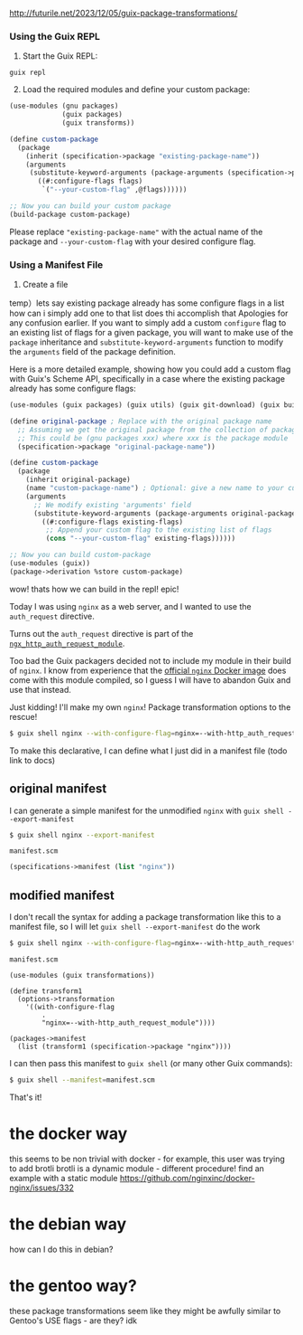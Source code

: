 http://futurile.net/2023/12/05/guix-package-transformations/

### Using the Guix REPL

1. Start the Guix REPL:

```shell
guix repl
```

2. Load the required modules and define your custom package:

```scheme
(use-modules (gnu packages)
             (guix packages)
             (guix transforms))

(define custom-package
  (package
    (inherit (specification->package "existing-package-name"))
    (arguments
     (substitute-keyword-arguments (package-arguments (specification->package "existing-package-name"))
       ((#:configure-flags flags)
        `("--your-custom-flag" ,@flags))))))

;; Now you can build your custom package
(build-package custom-package)
```

Please replace `"existing-package-name"` with the actual name of the package and `--your-custom-flag` with your desired configure flag.

### Using a Manifest File

1. Create a file

temp）lets say existing package already has some configure flags in a list how can i simply add one to that list does thi accomplish that
Apologies for any confusion earlier. If you want to simply add a custom `configure` flag to an existing list of flags for a given package, you will want to make use of the `package` inheritance and `substitute-keyword-arguments` function to modify the `arguments` field of the package definition.

Here is a more detailed example, showing how you could add a custom flag with Guix's Scheme API, specifically in a case where the existing package already has some configure flags:

```scheme
(use-modules (guix packages) (guix utils) (guix git-download) (guix build-system gnu))

(define original-package ; Replace with the original package name
  ;; Assuming we get the original package from the collection of packages
  ;; This could be (gnu packages xxx) where xxx is the package module
  (specification->package "original-package-name"))

(define custom-package
  (package
    (inherit original-package)
    (name "custom-package-name") ; Optional: give a new name to your custom-package
    (arguments
      ;; We modify existing 'arguments' field
      (substitute-keyword-arguments (package-arguments original-package)
        ((#:configure-flags existing-flags)
         ;; Append your custom flag to the existing list of flags
         (cons "--your-custom-flag" existing-flags))))))

;; Now you can build custom-package
(use-modules (guix))
(package->derivation %store custom-package)
```



wow! thats how we can build in the repl! epic!



Today I was using `nginx` as a web server, and I wanted to use the `auth_request` directive.

Turns out the `auth_request` directive is part of the [`ngx_http_auth_request_module`](https://nginx.org/en/docs/http/ngx_http_auth_request_module.html).

Too bad the Guix packagers decided not to include my module in their build of `nginx`. I know from experience that the [official `nginx` Docker image]() does come with this module compiled, so I guess I will have to abandon Guix and use that instead.

Just kidding! I'll make my own `nginx`! Package transformation options to the rescue!

```sh
$ guix shell nginx --with-configure-flag=nginx=--with-http_auth_request_module
```

To make this declarative, I can define what I just did in a manifest file (todo link to docs)


## original manifest

I can generate a simple manifest for the unmodified `nginx` with `guix shell --export-manifest`

```sh
$ guix shell nginx --export-manifest
```

`manifest.scm`
```scheme
(specifications->manifest (list "nginx"))
```

## modified manifest

I don't recall the syntax for adding a package transformation like this to a manifest file, so I will let `guix shell --export-manifest` do the work

```sh
$ guix shell nginx --with-configure-flag=nginx=--with-http_auth_request_module --export-manifest
```

`manifest.scm`
```
(use-modules (guix transformations))

(define transform1
  (options->transformation
    '((with-configure-flag
        .
        "nginx=--with-http_auth_request_module"))))

(packages->manifest
  (list (transform1 (specification->package "nginx"))))
```

I can then pass this manifest to `guix shell` (or many other Guix commands):

```sh
$ guix shell --manifest=manifest.scm
```

That's it!

# the docker way

this seems to be non trivial with docker - for example, this user was trying to add brotli
brotli is a dynamic module - different procedure! find an example with a static module
https://github.com/nginxinc/docker-nginx/issues/332

# the debian way

how can I do this in debian?

# the gentoo way?

these package transformations seem like they might be awfully similar to Gentoo's USE flags - are they? idk
